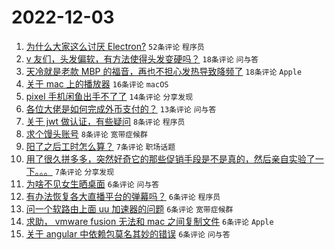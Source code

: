 # 2022-12-03

1. [为什么大家这么讨厌 Electron?](https://www.v2ex.com/t/899773) `52条评论` `程序员`
1. [v 友们，头发偏软，有方法使得头发变硬吗？](https://www.v2ex.com/t/899768) `18条评论` `问与答`
1. [天冷就是老款 MBP 的福音，再也不担心发热导致降频了](https://www.v2ex.com/t/899753) `18条评论` `Apple`
1. [关于 mac 上的播放器](https://www.v2ex.com/t/899756) `16条评论` `macOS`
1. [pixel 手机闲鱼出手不了了](https://www.v2ex.com/t/899752) `14条评论` `分享发现`
1. [各位大佬是如何完成外币支付的？](https://www.v2ex.com/t/899754) `13条评论` `问与答`
1. [关于 jwt 做认证，有些疑问](https://www.v2ex.com/t/899780) `8条评论` `程序员`
1. [求个馒头账号](https://www.v2ex.com/t/899766) `8条评论` `宽带症候群`
1. [阳了之后工时怎么算？](https://www.v2ex.com/t/899785) `7条评论` `职场话题`
1. [用了很久拼多多，突然好奇它的那些促销手段是不是真的，然后亲自实验了一下。。。](https://www.v2ex.com/t/899771) `7条评论` `分享发现`
1. [为啥不见女生晒桌面](https://www.v2ex.com/t/899792) `6条评论` `问与答`
1. [有办法恢复各大直播平台的弹幕吗？](https://www.v2ex.com/t/899774) `6条评论` `程序员`
1. [问一个软路由上面 uu 加速器的问题](https://www.v2ex.com/t/899761) `6条评论` `宽带症候群`
1. [求助， vmware fusion 无法和 mac 之间复制文件](https://www.v2ex.com/t/899757) `6条评论` `Apple`
1. [关于 angular 中依赖包莫名其妙的错误](https://www.v2ex.com/t/899755) `6条评论` `问与答`
